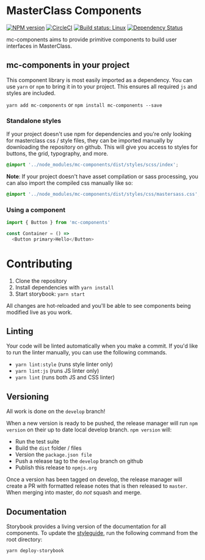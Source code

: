 # MasterClass Components

[![NPM version](https://img.shields.io/npm/v/mc-components.svg?style=flat)](https://npmjs.org/package/mc-components)
[![CircleCI](https://circleci.com/gh/bernabe9/mc-components.svg?style=shield)](https://circleci.com/gh/bernabe9/mc-components)
[![Build status: Linux](https://travis-ci.org/bernabe9/mc-components.svg?branch=master)](https://travis-ci.org/bernabe9/mc-components)
[![Dependency Status](https://img.shields.io/david/bernabe9/mc-components.svg)](https://david-dm.org/bernabe9/mc-components)

mc-components aims to provide primitive components to build user interfaces in MasterClass.

## mc-components in your project
This component library is most easily imported as a dependency.  You can use `yarn` or `npm` to bring it in to your project.  This ensures all required `js` and styles are included.

`yarn add mc-components` or `npm install mc-components --save`

### Standalone styles
If your project doesn't use npm for dependencies and you're only looking for masterclass css / style files, they can be imported manually by downloading the repository on github.  This will give you access to styles for buttons, the grid, typography, and more.

```scss
@import '../node_modules/mc-components/dist/styles/scss/index';
```

**Note**: If your project doesn't have asset compilation or sass processing, you can also import the compiled css manually like so:

```css
@import '../node_modules/mc-components/dist/styles/css/mastersass.css';
```

### Using a component
```javascript
import { Button } from 'mc-components'

const Container = () =>
  <Button primary>Hello</Button>
```


# Contributing

1. Clone the repository
2. Install dependencies with `yarn install`
3. Start storybook: `yarn start`

All changes are hot-reloaded and you'll be able to see components being modified live as you work.

## Linting
Your code will be linted automatically when you make a commit.  If you'd like to run the linter manually, you can use the following commands.

- `yarn lint:style` (runs style linter only)
- `yarn lint:js` (runs JS linter only)
- `yarn lint` (runs both JS and CSS linter)

## Versioning
All work is done on the `develop` branch!

When a new version is ready to be pushed, the release manager will run `npm version` on their up to date local develop branch. `npm version` will:
- Run the test suite
- Build the `dist` folder / files
- Version the `package.json file`
- Push a release tag to the `develop` branch on github
- Publish this release to `npmjs.org`

Once a version has been tagged on develop, the release manager will create a PR with formatted release notes that is then released to `master`. When merging into master, do _not_ squash and merge.

## Documentation
Storybook provides a living version of the documentation for all components.  To update the [styleguide](https://yankaindustries.github.io/mc-components), run the following command from the root directory:

```
yarn deploy-storybook
```
